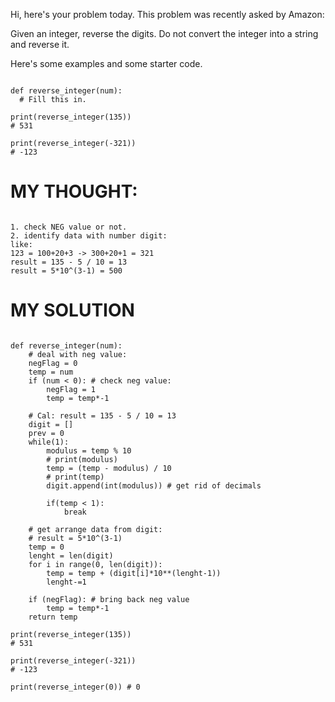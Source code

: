 Hi, here's your problem today. This problem was recently asked by Amazon:

Given an integer, reverse the digits. Do not convert the integer into a string and reverse it.

Here's some examples and some starter code.

```

def reverse_integer(num):
  # Fill this in.
  
print(reverse_integer(135))
# 531

print(reverse_integer(-321))
# -123

```

# MY THOUGHT:

```

1. check NEG value or not.
2. identify data with number digit:
like:
123 = 100+20+3 -> 300+20+1 = 321
result = 135 - 5 / 10 = 13
result = 5*10^(3-1) = 500

```

# MY SOLUTION

```

def reverse_integer(num):
    # deal with neg value:
    negFlag = 0
    temp = num
    if (num < 0): # check neg value:
        negFlag = 1
        temp = temp*-1

    # Cal: result = 135 - 5 / 10 = 13
    digit = []    
    prev = 0
    while(1):
        modulus = temp % 10
        # print(modulus)
        temp = (temp - modulus) / 10
        # print(temp)
        digit.append(int(modulus)) # get rid of decimals 
        
        if(temp < 1):
            break
    
    # get arrange data from digit:
    # result = 5*10^(3-1)
    temp = 0
    lenght = len(digit)
    for i in range(0, len(digit)):
        temp = temp + (digit[i]*10**(lenght-1))
        lenght-=1

    if (negFlag): # bring back neg value
        temp = temp*-1
    return temp

print(reverse_integer(135))
# 531

print(reverse_integer(-321))
# -123

print(reverse_integer(0)) # 0

```